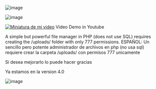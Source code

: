 ![image](https://github.com/user-attachments/assets/1e43e024-08a2-4cff-900c-75ebcb50e2cf)


![image](https://github.com/user-attachments/assets/3259c2a7-7c6b-4c78-9bad-e60f5f349fec)


[![Miniatura de mi video](https://i.ytimg.com/vi/wvbwX_QGi48/hqdefault.jpg)](https://www.youtube.com/watch?v=wvbwX_QGi48)
Video Demo in Youtube

A simple but powerful file manager in PHP (does not use SQL) requires creating the /uploads/ folder with only 777 permissions.
ESPAÑOL:
Un sencillo pero potente administrador de archivos en php (no usa sql) requiere crear la carpeta /uploads/ con permisos 777 unicamente

Si desea mejorarlo lo puede hacer gracias

Ya estamos en la version 4.0



![image](https://github.com/user-attachments/assets/443d9e76-a7a6-4548-9370-efad1dd8d717)

